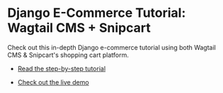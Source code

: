 # Django E-Commerce Tutorial: Wagtail CMS + Snipcart

Check out this in-depth Django e-commerce tutorial using both Wagtail CMS & Snipcart's shopping cart platform.

+ [Read the step-by-step tutorial](https://snipcart.com/blog/django-ecommerce-tutorial-wagtail-cms)

+ [Check out the live demo](http://snipcart-wagtail.herokuapp.com/)